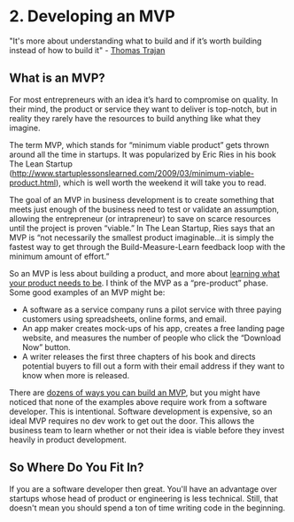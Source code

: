 # 2. Developing an MVP

"It's more about understanding what to build and if it’s worth building instead of how to build it" - [Thomas Trajan](https://medium.com/@tomastrajan/how-can-you-increase-your-value-as-a-software-engineer-cab9599bbbe)

## What is an MVP?

For most entrepreneurs with an idea it’s hard to compromise on quality. In their mind, the product or service they want to deliver is top-notch, but in reality they rarely have the resources to build anything like what they imagine.

The term MVP, which stands for “minimum viable product” gets thrown around all the time in startups. It was popularized by Eric Ries in his book The Lean Startup (http://www.startuplessonslearned.com/2009/03/minimum-viable-product.html), which is well worth the weekend it will take you to read.

The goal of an MVP in business development is to create something that meets just enough of the business need to test or validate an assumption, allowing the entrepreneur (or intrapreneur) to save on scarce resources until the project is proven “viable.” In The Lean Startup, Ries says that an MVP is “not necessarily the smallest product imaginable...it is simply the fastest way to get through the Build-Measure-Learn feedback loop with the minimum amount of effort.”

So an MVP is less about building a product, and more about [learning what your product needs to be](https://steveblank.com/2013/07/22/an-mvp-is-not-a-cheaper-product-its-about-smart-learning/). I think of the MVP as a “pre-product” phase. Some good examples of an MVP might be:

- A software as a service company runs a pilot service with three paying customers using spreadsheets, online forms, and email.
- An app maker creates mock-ups of his app, creates a free landing page website, and measures the number of people who click the “Download Now” button.
- A writer releases the first three chapters of his book and directs potential buyers to fill out a form with their email address if they want to know when more is released.

There are [dozens of ways you can build an MVP](http://mlsdev.com/en/blog/50-types-of-mvp), but you might have noticed that none of the examples above require work from a software developer. This is intentional. Software development is expensive, so an ideal MVP requires no dev work to get out the door. This allows the business team to learn whether or not their idea is viable before they invest heavily in product development.

## So Where Do You Fit In?

If you are a software developer then great. You'll have an advantage over startups whose head of product or engineering is less technical. Still, that doesn't mean you should spend a ton of time writing code in the beginning.
